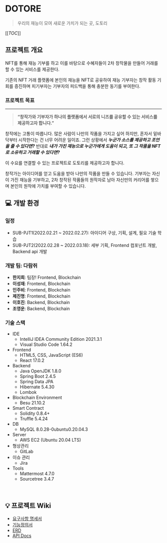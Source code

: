 # DOTORE
> 우리의 재능이 모여 새로운 가치가 되는 곳, 도토리

[[_TOC_]]

## 프로젝트 개요

NFT를 통해 재능 기부를 하고 이를 바탕으로 수혜자들이 2차 창작물을 만들어 거래를 할 수 있는 서비스를 제공한다.

기존의 NFT 거래 플랫폼에 본인의 재능을 NFT로 공유하여 재능 기부자는 창작 활동 기회를 증진하며 피기부자는 기부자의 피드백을 통해 충분한 동기를 부여한다.

### 프로젝트 목표

---

> ****“창작가와 기부자가 하나의 플랫폼에서 서로의 니즈를 공유할 수 있는 서비스를 제공하고자 합니다.”****

창작에는 고통이 따릅니다. 많은 사람이 나만의 작품을 가지고 싶어 하지만, 혼자서 밑바닥부터 시작한다는 건 너무 어려운 일이죠. 그런 상황에서 ***누군가 소스를 제공하고 조언을 줄 수 있다면?***
반대로 ***내가 가진 재능으로 누군가에게 도움이 되고, 또 그 작품을 NFT로 소유하고 거래할 수 있다면?***

이 수요를 연결할 수 있는 프로젝트로 도토리를 제공하고자 합니다. 

창작가는 아이디어를 얻고 도움을 받아 나만의 작품을 만들 수 있습니다. 기부자는 자신이 가진 재능을 기부하고, 2차 창작된 작품들의 원작자로 남아 자신만의 커리어를 쌓으며 본인의 원작에 가치를 부여할 수 있습니다.


## 💻 개발 환경

### 일정

- SUB-PJT1(2022.02.21 ~ 2022.02.27): 아이디어 구상, 기획, 설계, 필요 기술 학습
- SUB-PJT2(2022.02.28 ~ 2022.03.18): 세부 기획, Frontend 컴포넌트 개발, Backend api 개발


### 개발 팀: 다람쥐

- **한지희**: 팀장! Frontend, Blockchain
- **이성재**: Frontend, Blockchain
- **인주비**: Frontend, Blockchain
- **제진명**: Frontend, Blockchain
- **이호진**: Backend, Blockchain
- **조영운**: Backend, Blockchain



### 기술 스택

- IDE
  - IntelliJ IDEA Community Edition 2021.3.1
  - Visual Studio Code 1.64.2
- Frontend
  - HTML5, CSS, JavaScript (ES6)
  - React 17.0.2
- Backend
  - Java OpenJDK 1.8.0 
  - Spring Boot 2.4.5
  - Spring Data JPA
  - Hibernate 5.4.30
  - Lombok
- Blockchain Environment
  - Besu 21.10.2
- Smart Contract
  - Solidity 0.8.4+
  - Truffle 5.4.24
- DB
  - MySQL 8.0.28-0ubuntu0.20.04.3
- Server
  - AWS EC2 (Ubuntu 20.04 LTS)
- 형상관리
  - GitLab
- 이슈 관리
  - Jira
- Tools
  - Mattermost 4.7.0
  - Sourcetree 3.4.7

<br>

## 💡 프로젝트 Wiki

- [요구사항 명세서](./docs/요구사항명세서.pdf)
- [기능정의서](./docs/기능명세서.pdf)
- [ERD](./docs/DOTORE_ERD설계.PNG)
- [API Docs](./docs/API설계서.pdf)
